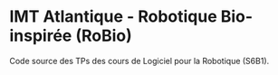 # IMT Atlantique - Robotique Bio-inspirée (RoBio)
 
Code source des TPs des cours de Logiciel pour la Robotique (S6B1).